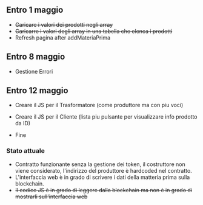 ## Entro 1 maggio
- ~~Caricare i valori dei prodotti negli array~~
- ~~Caricarre i valori degli array in una tabella che elenca i prodotti~~
- Refresh pagina after addMateriaPrima

## Entro 8 maggio
- Gestione Errori

## Entro 12 maggio
- Creare il JS per il Trasformatore (come produttore ma con piu voci)
- Creare il JS per il Cliente (lista piu pulsante per visualizzare info prodotto da ID)

- Fine

### Stato attuale
- Contratto funzionante senza la gestione dei token, il costruttore non viene considerato, l'indirizzo del produttore è hardcoded nel contratto.
- L'interfaccia web è in grado di scrivere i dati della matteria prima sulla blockchain. 
- ~~Il codice JS è in grado di leggere dalla blockchain ma non è in grado di mostrarli sull'interfaccia web~~
